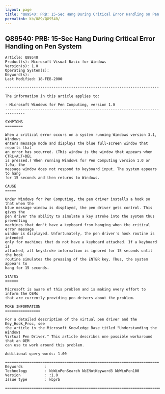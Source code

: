 ```yaml
---
layout: page
title: "Q89540: PRB: 15-Sec Hang During Critical Error Handling on Pen System"
permalink: kb/089/Q89540/
---
```


## Q89540: PRB: 15-Sec Hang During Critical Error Handling on Pen System

	Article: Q89540
	Product(s): Microsoft Visual Basic for Windows
	Version(s): 1.0
	Operating System(s): 
	Keyword(s): 
	Last Modified: 18-FEB-2000
	
	-------------------------------------------------------------------------------
	The information in this article applies to:
	
	- Microsoft Windows for Pen Computing, version 1.0 
	-------------------------------------------------------------------------------
	
	SYMPTOMS
	========
	
	When a critical error occurs on a system running Windows version 3.1, Windows
	enters message mode and displays the blue full-screen window that reports that
	an error has occurred. (This window is the window that appears when CTRL+ALT+DEL
	is pressed.) When running Windows for Pen Computing version 1.0 or 1.0a, the
	message window does not respond to keyboard input. The system appears to hang
	for 15 seconds and then returns to Windows.
	
	CAUSE
	=====
	
	Under Windows for Pen Computing, the pen driver installs a hook so that when the
	blue message window is displayed, the pen driver gets control. This gives the
	pen driver the ability to simulate a key stroke into the system thus preventing
	machines that don't have a keyboard from hanging when the critical error message
	window is displayed. Unfortunately, the pen driver's hook routine is intended
	only for machines that do not have a keyboard attached. If a keyboard is
	attached, all keystroke information is ignored for 15 seconds until the hook
	routine simulates the pressing of the ENTER key. Thus, the system appears to
	hang for 15 seconds.
	
	STATUS
	======
	
	Microsoft is aware of this problem and is making every effort to inform the OEMs
	that are currently providing pen drivers about the problem.
	
	MORE INFORMATION
	================
	
	For a detailed description of the virtual pen driver and the Key_Hook_Proc, see
	the article in the Microsoft Knowledge Base titled "Understanding the Windows
	Virtual Pen Driver." This article describes one possible workaround that an OEM
	can use to work around this problem.
	
	Additional query words: 1.00
	
	======================================================================
	Keywords          :  
	Technology        : kbWinPenSearch kbZNotKeyword3 kbWinPen100
	Version           : :1.0
	Issue type        : kbprb
	
	=============================================================================
	
